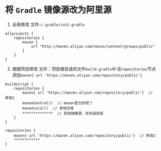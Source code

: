 # 将 `Gradle` 镜像源改为阿里源

1. 全局修改
文件`~/.gradle/init.gradle`
```
allprojects {
    repositories {
        maven {
            url "http://maven.aliyun.com/nexus/content/groups/public"
        }
    }
}
```
2. 根据项目修改
文件：项目根目录的文件`build.gradle`中
往`repositories`节点添加`maven{ url 'https://maven.aliyun.com/repository/public'} `
```
buildscript {
    repositories {
        maven{ url 'https://maven.aliyun.com/repository/public'}  // 修改1
        mavenCentral()  // maven官方的吧？
        mavenLocal()  // 本地仓库
        **************  // 其他镜像源，优先级较低
    }
}

repositories {
    maven{ url 'https://maven.aliyun.com/repository/public'}  // 修改2
    ************
}
```

 
 <comment-comment/> 
 